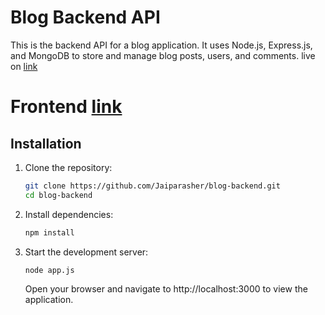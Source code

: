 # Blog Backend API

This is the backend API for a blog application. It uses Node.js, Express.js, and MongoDB to store and manage blog posts, users, and comments. 
live on [link](https://blogassingment.netlify.app/)

# Frontend [link](https://github.com/Jaiparasher/blog-frontend)


## Installation

1. Clone the repository:

   ```bash
   git clone https://github.com/Jaiparasher/blog-backend.git
   cd blog-backend
   ```

2. Install dependencies:

   ```bash
   npm install
   ```
3. Start the development server:

   ```bash
   node app.js
   ```
   Open your browser and navigate to http://localhost:3000 to view the application.


